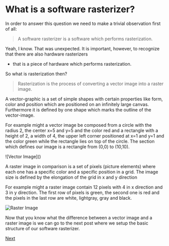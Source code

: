 # What is a software rasterizer?

In order to answer this question we need to make a trivial
observation first of all:

> A software rasterizer is a software which performs rasterization.

Yeah, I know. That was unexpected.
It is important, however, to recognize that there are also hardware rasterizers
- that is a piece of hardware which performs rasterization.

So what is rasterization then?

> Rasterization is the process of converting a vector image into a raster image.

A vector-graphic is a set of simple shapes
with certain properties like form, color and position which are positioned
on an infinitely large canvas.
Furthermore it is defined by one shape which marks the outline of
the vector-image.

For example might a vector image be composed from a circle with the radius 2,
the center x=5 and y=5 and the color red
and a rectangle with a height of 2, a width of 4,
the upper left corner positioned at x=1 and y=1 and the color green
while the rectangle lies on top of the circle.
The section which defines our image is a rectangle from (0,0) to (10,10).

![Vector Image](\)


A raster image in comparison is a set of pixels (picture elements) where each
one has a specific color and a specific position in a grid.
The image size is defined by the elongation of the grid in x and y direction

For example might a raster image contain 12 pixels with 4 in x direction
and 3 in y direction.
The first row of pixels is green, the second one is red and the pixels in
the last row are white, lightgray, gray and black.

![Raster Image](/)

Now that you know what the difference
between a vector image and a raster image is
we can go to the next post where we setup the basic structure of our
software rasterizer.

[Next](/)
